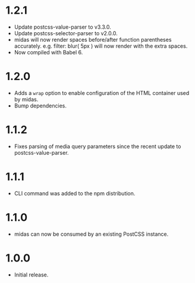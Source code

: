 # 1.2.1

* Update postcss-value-parser to v3.3.0.
* Update postcss-selector-parser to v2.0.0.
* midas will now render spaces before/after function parentheses accurately.
  e.g. filter: blur( 5px ) will now render with the extra spaces.
* Now compiled with Babel 6.

# 1.2.0

* Adds a `wrap` option to enable configuration of the HTML container used
  by midas.
* Bump dependencies.

# 1.1.2

* Fixes parsing of media query parameters since the recent update to
  postcss-value-parser.

# 1.1.1

* CLI command was added to the npm distribution.

# 1.1.0

* midas can now be consumed by an existing PostCSS instance.

# 1.0.0

* Initial release.
